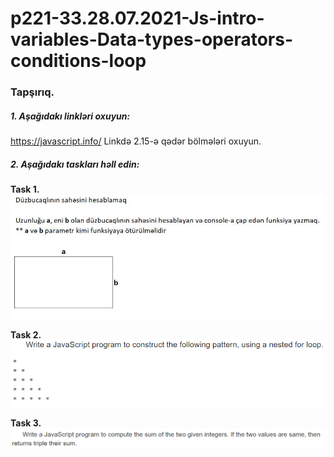 # p221-33.28.07.2021-Js-intro-variables-Data-types-operators-conditions-loop



### Tapşırıq.


##### 1. Aşağıdakı linkləri oxuyun:
https://javascript.info/ Linkdə 2.15-ə qədər bölmələri oxuyun.


##### 2. Aşağıdakı taskları həll edin:
**Task 1.**<br />
![task image](https://github.com/Shohrat-Code/p221-33.28.07.2021-Js-intro-variables-Data-types-operators-conditions-loop/blob/cf3ba6d843a2df8bac924a39cb534bd5bf33071d/rectangle%20area.JPG)

**Task 2.**<br />
![task image](https://github.com/Shohrat-Code/p221-33.28.07.2021-Js-intro-variables-Data-types-operators-conditions-loop/blob/cf3ba6d843a2df8bac924a39cb534bd5bf33071d/stars.PNG)

**Task 3.**<br />
![task image](https://github.com/Shohrat-Code/p221-33.28.07.2021-Js-intro-variables-Data-types-operators-conditions-loop/blob/cf3ba6d843a2df8bac924a39cb534bd5bf33071d/sum.PNG)

